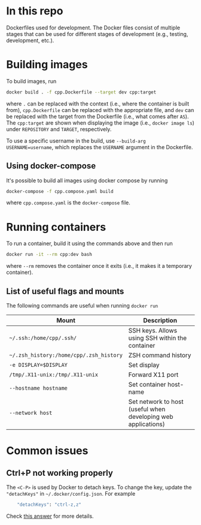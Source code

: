# In this repo
Dockerfiles used for development.
The Docker files consist of multiple stages that can be used for different stages of development (e.g., testing, development, etc.).

# Building images
To build images, run
```bash
docker build . -f cpp.Dockerfile --target dev cpp:target
```
where `.` can be replaced with the context (i.e., where the container is built from),
`cpp.Dockerfile` can be replaced with the appropriate file, and `dev` can be replaced with the
target from the Dockerfile (i.e., what comes after `AS`).
The `cpp:target` are shown when displaying the image (i.e., `docker image ls`) under `REPOSITORY`
and `TARGET`, respectively. 

To use a specific username in the build, use `--build-arg USERNAME=username`, which replaces the
`USERNAME` argument in the Dockerfile.

## Using docker-compose
It's possible to build all images using docker compose by running
```bash
docker-compose -f cpp.compose.yaml build
```
where `cpp.compose.yaml` is the `docker-compose` file.

# Running containers
To run a container, build it using the commands above and then run
```bash
docker run -it --rm cpp:dev bash
```
where `--rm` removes the container once it exits (i.e., it makes it a temporary container).

## List of useful flags and mounts
The following commands are useful when running `docker run`

| Mount                                         | Description                                                   |
|-----------------------------------------------|---------------------------------------------------------------|
| `~/.ssh:/home/cpp/.ssh/`                      | SSH keys. Allows using SSH within the container               |
| `~/.zsh_history:/home/cpp/.zsh_history`       | ZSH command history                                           |
| `-e DISPLAY=$DISPLAY`                         | Set display                                                   |
| `/tmp/.X11-unix:/tmp/.X11-unix`               | Forward X11 port                                              |
| `--hostname hostname`                         | Set container host-name                                       |
| `--network host`                              | Set network to host (useful when developing web applications) |

# Common issues
## Ctrl+P not working properly
The `<C-P>` is used by Docker to detach keys.
To change the key, update the `"detachKeys"` in `~/.docker/config.json`.
For example
```bash
    "detachKeys": "ctrl-z,z"
```
Check [this answer](https://stackoverflow.com/questions/20828657/docker-change-ctrlp-to-something-else) for more details.
